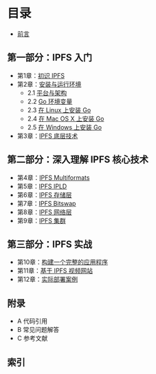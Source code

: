 # 目录
- [前言](preface.md)

## 第一部分：IPFS 入门

- 第1章：[初识 IPFS](01.0.md)
- 第2章：[安装与运行环境](02.0.md)
	- 2.1 [平台与架构](02.1.md)
	- 2.2 [Go 环境变量](02.2.md)
	- 2.3 [在 Linux 上安装 Go](02.3.md)
	- 2.4 [在 Mac OS X 上安装 Go](02.4.md)
	- 2.5 [在 Windows 上安装 Go](02.5.md)
- 第3章：[IPFS 底层技术](03.0.md)

## 第二部分：深入理解 IPFS 核心技术

- 第4章：[IPFS Multiformats](04.0.md)
- 第5章：[IPFS IPLD](05.0.md)
- 第6章：[IPFS 存储层](06.0.md)
- 第7章：[IPFS Bitswap](07.0.md)
- 第8章：[IPFS 网络层](08.0.md)
- 第9章：[IPFS 集群](09.0.md)

## 第三部分：IPFS 实战
- 第10章：[构建一个完整的应用程序](10.0.md)
- 第11章：[基于 IPFS 视频网站](11.0.md)
- 第12章：[实际部署案例](12.0.md)

## 附录

- A 代码引用
- B 常见问题解答
- C 参考文献

## 索引